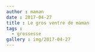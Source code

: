 ```yaml
---
author : maman
date : 2017-04-27
title : Le gros ventre de maman
tags : 
  - grossesse
gallery : img/2017-04-27
---
```

